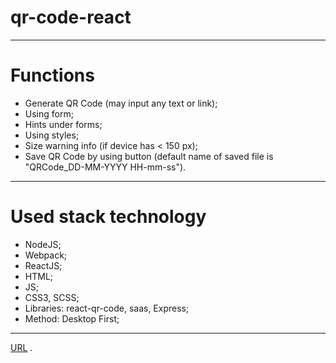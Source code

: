 # qr-code-react
---
# Functions

- Generate QR Code (may input any text or link);
- Using form;
- Hints under forms;
- Using styles;
- Size warning info (if device has < 150 px);
- Save QR Code by using button (default name of saved file is "QRCode_DD-MM-YYYY HH-mm-ss").
---

# Used stack technology 
- NodeJS;
- Webpack;
- ReactJS;
- HTML;
- JS;
- CSS3, SCSS;
- Libraries: react-qr-code, saas, Express;
- Method: Desktop First;
---
[URL](https://qrcode-react.herokuapp.com/) .